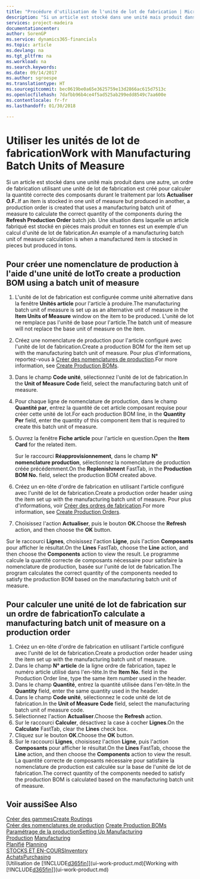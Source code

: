 ```yaml
---
title: "Procédure d'utilisation de l'unité de lot de fabrication | Microsoft Docs"
description: "Si un article est stocké dans une unité mais produit dans une autre, l'ordre de fabrication doit utiliser une unité de lot de fabrication pour calculer la quantité correcte des composants. Une situation dans laquelle un article fabriqué est stocké en pièces mais produit en tonnes est un exemple d'un calcul d'unité de lot de fabrication."
services: project-madeira
documentationcenter: 
author: SorenGP
ms.service: dynamics365-financials
ms.topic: article
ms.devlang: na
ms.tgt_pltfrm: na
ms.workload: na
ms.search.keywords: 
ms.date: 09/14/2017
ms.author: sgroespe
ms.translationtype: HT
ms.sourcegitcommit: bec0619be0a65e3625759e13d2866ac615d7513c
ms.openlocfilehash: 7dafbb96b4ce4f5ad525ab299edd8549c7aa600e
ms.contentlocale: fr-fr
ms.lasthandoff: 01/30/2018

---
```

# <a name="work-with-manufacturing-batch-units-of-measure"></a><span data-ttu-id="24194-104">Utiliser les unités de lot de fabrication</span><span class="sxs-lookup"><span data-stu-id="24194-104">Work with Manufacturing Batch Units of Measure</span></span>
<span data-ttu-id="24194-105">Si un article est stocké dans une unité mais produit dans une autre, un ordre de fabrication utilisant une unité de lot de fabrication est créé pour calculer la quantité correcte des composants durant le traitement par lots **Actualiser O.F.**.</span><span class="sxs-lookup"><span data-stu-id="24194-105">If an item is stocked in one unit of measure but produced in another, a production order is created that uses a manufacturing batch unit of measure to calculate the correct quantity of the components during the **Refresh Production Order** batch job.</span></span> <span data-ttu-id="24194-106">Une situation dans laquelle un article fabriqué est stocké en pièces mais produit en tonnes est un exemple d'un calcul d'unité de lot de fabrication.</span><span class="sxs-lookup"><span data-stu-id="24194-106">An example of a manufacturing batch unit of measure calculation is when a manufactured item is stocked in pieces but produced in tons.</span></span>  

## <a name="to-create-a-production-bom-using-a-batch-unit-of-measure"></a><span data-ttu-id="24194-107">Pour créer une nomenclature de production à l'aide d'une unité de lot</span><span class="sxs-lookup"><span data-stu-id="24194-107">To create a production BOM using a batch unit of measure</span></span>  
1.  <span data-ttu-id="24194-108">L'unité de lot de fabrication est configurée comme unité alternative dans la fenêtre **Unités article** pour l'article à produire.</span><span class="sxs-lookup"><span data-stu-id="24194-108">The manufacturing batch unit of measure is set up as an alternative unit of measure in the **Item Units of Measure** window on the item to be produced.</span></span> <span data-ttu-id="24194-109">L'unité de lot ne remplace pas l'unité de base pour l'article.</span><span class="sxs-lookup"><span data-stu-id="24194-109">The batch unit of measure will not replace the base unit of measure on the item.</span></span>  
2.  <span data-ttu-id="24194-110">Créez une nomenclature de production pour l'article configuré avec l'unité de lot de fabrication.</span><span class="sxs-lookup"><span data-stu-id="24194-110">Create a production BOM for the item set up with the manufacturing batch unit of measure.</span></span> <span data-ttu-id="24194-111">Pour plus d'informations, reportez-vous à [Créer des nomenclatures de production](production-how-to-create-production-boms.md).</span><span class="sxs-lookup"><span data-stu-id="24194-111">For more information, see [Create Production BOMs](production-how-to-create-production-boms.md).</span></span>  
3.  <span data-ttu-id="24194-112">Dans le champ **Code unité**, sélectionnez l'unité de lot de fabrication.</span><span class="sxs-lookup"><span data-stu-id="24194-112">In the **Unit of Measure Code** field, select the manufacturing batch unit of measure.</span></span>  
4.  <span data-ttu-id="24194-113">Pour chaque ligne de nomenclature de production, dans le champ **Quantité par**, entrez la quantité de cet article composant requise pour créer cette unité de lot.</span><span class="sxs-lookup"><span data-stu-id="24194-113">For each production BOM line, in the **Quantity Per** field, enter the quantity of this component item that is required to create this batch unit of measure.</span></span>  
5.  <span data-ttu-id="24194-114">Ouvrez la fenêtre **Fiche article** pour l'article en question.</span><span class="sxs-lookup"><span data-stu-id="24194-114">Open the **Item Card** for the related item.</span></span>  

    <span data-ttu-id="24194-115">Sur le raccourci **Réapprovisionnement**, dans le champ **N° nomenclature production**, sélectionnez la nomenclature de production créée précédemment.</span><span class="sxs-lookup"><span data-stu-id="24194-115">On the **Replenishment** FastTab, in the **Production BOM No.** field, select the production BOM created above.</span></span>  
6.  <span data-ttu-id="24194-116">Créez un en-tête d'ordre de fabrication en utilisant l'article configuré avec l'unité de lot de fabrication.</span><span class="sxs-lookup"><span data-stu-id="24194-116">Create a production order header using the item set up with the manufacturing batch unit of measure.</span></span> <span data-ttu-id="24194-117">Pour plus d'informations, voir [Créer des ordres de fabrication](production-how-to-create-production-orders.md).</span><span class="sxs-lookup"><span data-stu-id="24194-117">For more information, see [Create Production Orders](production-how-to-create-production-orders.md).</span></span>  
7.  <span data-ttu-id="24194-118">Choisissez l'action **Actualiser**, puis le bouton **OK**.</span><span class="sxs-lookup"><span data-stu-id="24194-118">Choose the **Refresh** action, and then choose  the **OK** button.</span></span>  

<span data-ttu-id="24194-119">Sur le raccourci **Lignes**, choisissez l'action **Ligne**, puis l'action **Composants** pour afficher le résultat.</span><span class="sxs-lookup"><span data-stu-id="24194-119">On the **Lines** FastTab, choose the **Line** action, and then choose the **Components** action to view the result.</span></span> <span data-ttu-id="24194-120">Le programme calcule la quantité correcte de composants nécessaire pour satisfaire la nomenclature de production, basée sur l'unité de lot de fabrication.</span><span class="sxs-lookup"><span data-stu-id="24194-120">The program calculates the correct quantity of the components needed to satisfy the production BOM based on the manufacturing batch unit of measure.</span></span>  

## <a name="to-calculate-a-manufacturing-batch-unit-of-measure-on-a-production-order"></a><span data-ttu-id="24194-121">Pour calculer une unité de lot de fabrication sur un ordre de fabrication</span><span class="sxs-lookup"><span data-stu-id="24194-121">To calculate a manufacturing batch unit of measure on a production order</span></span>  
1.  <span data-ttu-id="24194-122">Créez un en-tête d'ordre de fabrication en utilisant l'article configuré avec l'unité de lot de fabrication.</span><span class="sxs-lookup"><span data-stu-id="24194-122">Create a production order header using the item set up with the manufacturing batch unit of measure.</span></span>  
2.  <span data-ttu-id="24194-123">Dans le champ **N° article** de la ligne ordre de fabrication, tapez le numéro article utilisé dans l'en-tête.</span><span class="sxs-lookup"><span data-stu-id="24194-123">In the **Item No.** field in the Production Order line, type the same item number used in the header.</span></span>  
3.  <span data-ttu-id="24194-124">Dans le champ **Quantité**, entrez la quantité utilisée dans l'en-tête.</span><span class="sxs-lookup"><span data-stu-id="24194-124">In the **Quantity** field, enter the same quantity used in the header.</span></span>  
4.  <span data-ttu-id="24194-125">Dans le champ **Code unité**, sélectionnez le code unité de lot de fabrication.</span><span class="sxs-lookup"><span data-stu-id="24194-125">In the **Unit of Measure Code** field, select the manufacturing batch unit of measure code.</span></span>  
5.  <span data-ttu-id="24194-126">Sélectionnez l'action **Actualiser**.</span><span class="sxs-lookup"><span data-stu-id="24194-126">Choose the **Refresh** action.</span></span>
6.  <span data-ttu-id="24194-127">Sur le raccourci **Calculer**, désactivez la case à cocher **Lignes**.</span><span class="sxs-lookup"><span data-stu-id="24194-127">On the **Calculate** FastTab, clear the **Lines** check box.</span></span>  
7.  <span data-ttu-id="24194-128">Cliquez sur le bouton **OK**.</span><span class="sxs-lookup"><span data-stu-id="24194-128">Choose the **OK** button.</span></span>  
8.  <span data-ttu-id="24194-129">Sur le raccourci **Lignes**, choisissez l'action **Ligne**, puis l'action **Composants** pour afficher le résultat.</span><span class="sxs-lookup"><span data-stu-id="24194-129">On the **Lines** FastTab, choose the **Line** action, and then choose the **Components** action to view the result.</span></span> <span data-ttu-id="24194-130">La quantité correcte de composants nécessaire pour satisfaire la nomenclature de production est calculée sur la base de l'unité de lot de fabrication.</span><span class="sxs-lookup"><span data-stu-id="24194-130">The correct quantity of the components needed to satisfy the production BOM is calculated based on the manufacturing batch unit of measure.</span></span>  

## <a name="see-also"></a><span data-ttu-id="24194-131">Voir aussi</span><span class="sxs-lookup"><span data-stu-id="24194-131">See Also</span></span>  
[<span data-ttu-id="24194-132">Créer des gammes</span><span class="sxs-lookup"><span data-stu-id="24194-132">Create Routings</span></span>](production-how-to-create-routings.md)  
<span data-ttu-id="24194-133">[Créer des nomenclatures de production](production-how-to-create-production-boms.md)   </span><span class="sxs-lookup"><span data-stu-id="24194-133">[Create Production BOMs](production-how-to-create-production-boms.md)   </span></span>  
[<span data-ttu-id="24194-134">Paramétrage de la production</span><span class="sxs-lookup"><span data-stu-id="24194-134">Setting Up Manufacturing</span></span>](production-configure-production-processes.md)  
<span data-ttu-id="24194-135">[Production](production-manage-manufacturing.md)  </span><span class="sxs-lookup"><span data-stu-id="24194-135">[Manufacturing](production-manage-manufacturing.md)  </span></span>  
<span data-ttu-id="24194-136">[Planifié](production-planning.md) </span><span class="sxs-lookup"><span data-stu-id="24194-136">[Planning](production-planning.md) </span></span>  
[<span data-ttu-id="24194-137">STOCKS ET EN-COURS</span><span class="sxs-lookup"><span data-stu-id="24194-137">Inventory</span></span>](inventory-manage-inventory.md)  
[<span data-ttu-id="24194-138">Achats</span><span class="sxs-lookup"><span data-stu-id="24194-138">Purchasing</span></span>](purchasing-manage-purchasing.md)  
<span data-ttu-id="24194-139">[Utilisation de [!INCLUDE[d365fin](includes/d365fin_md.md)]](ui-work-product.md)</span><span class="sxs-lookup"><span data-stu-id="24194-139">[Working with [!INCLUDE[d365fin](includes/d365fin_md.md)]](ui-work-product.md)</span></span>  

